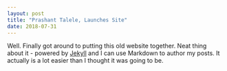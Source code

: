 ```yaml
---
layout: post
title: "Prashant Talele, Launches Site"
date: 2018-07-31
---
```


Well. Finally got around to putting this old website together. Neat thing about it - powered by [Jekyll](http://jekyllrb.com) and I can use Markdown to author my posts.
It actually is a lot easier than I thought it was going to be.
